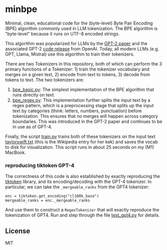 # minbpe

Minimal, clean, educational code for the (byte-level) Byte Pair Encoding (BPE) algorithm commonly used in LLM tokenization. The BPE algorithm is "byte-level" because it runs on UTF-8 encoded strings.

This algorithm was popularized for LLMs by the [GPT-2 paper](https://d4mucfpksywv.cloudfront.net/better-language-models/language_models_are_unsupervised_multitask_learners.pdf) and the associated GPT-2 [code release](https://github.com/openai/gpt-2) from OpenAI. Today, all modern LLMs (e.g. GPT, Llama, Mistral) use this algorithm to train their tokenizers.

There are two Tokenizers in this repository, both of which can perform the 3 primary functions of a Tokenizer: 1) train the tokenizer vocabulary and merges on a given text, 2) encode from text to tokens, 3) decode from tokens to text. The two tokenizers are:

1. [bpe_basic.py](bpe_basic.py): The simplest implementation of the BPE algorithm that runs directly on text.
2. [bpe_regex.py](bpe_regex.py): This implementation further splits the input text by a regex pattern, which is a preprocessing stage that splits up the input text by categories (think: letters, numbers, punctuation) before tokenization. This ensures that no merges will happen across category boundaries. This was introduced in the GPT-2 paper and continues to be in use as of GPT-4.

Finally, the script [train.py](train.py) trains both of these tokenizers on the input text [taylorswift.txt](taylorswift.txt) (this is the Wikipedia entry for her kek) and saves the vocab to disk for visualization. This script runs in about 25 seconds on my (M1) MacBook.

### reproducing tiktoken GPT-4

The correctness of this code is also established by exactly reproducing the [tiktoken](https://github.com/openai/tiktoken) library, and its encoding/decoding with the GPT-4 tokenizer. In particular, we can take the `_mergeable_ranks` from the GPT4 tokenizer:

```
enc = tiktoken.get_encoding("cl100k_base")
mergeable_ranks = enc._mergeable_ranks
```

And use them to construct a `RegexTokenizer` that will exactly reproduce the tokenization of GPT4. Run and step through the file [test_gpt4.py](test_gpt4.py) for details.

## License

MIT
